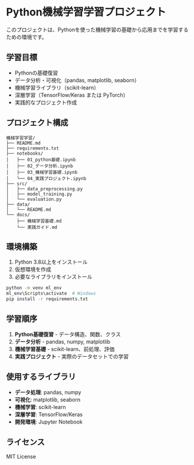 # Python機械学習学習プロジェクト

このプロジェクトは、Pythonを使った機械学習の基礎から応用までを学習するための環境です。

## 学習目標

- Pythonの基礎復習
- データ分析・可視化（pandas, matplotlib, seaborn）
- 機械学習ライブラリ（scikit-learn）
- 深層学習（TensorFlow/Keras または PyTorch）
- 実践的なプロジェクト作成

## プロジェクト構成

```
機械学習学習/
├── README.md
├── requirements.txt
├── notebooks/
│   ├── 01_python基礎.ipynb
│   ├── 02_データ分析.ipynb
│   ├── 03_機械学習基礎.ipynb
│   └── 04_実践プロジェクト.ipynb
├── src/
│   ├── data_preprocessing.py
│   ├── model_training.py
│   └── evaluation.py
├── data/
│   └── README.md
└── docs/
    ├── 機械学習基礎.md
    └── 実践ガイド.md
```

## 環境構築

1. Python 3.8以上をインストール
2. 仮想環境を作成
3. 必要なライブラリをインストール

```bash
python -m venv ml_env
ml_env\Scripts\activate  # Windows
pip install -r requirements.txt
```

## 学習順序

1. **Python基礎復習** - データ構造、関数、クラス
2. **データ分析** - pandas, numpy, matplotlib
3. **機械学習基礎** - scikit-learn、前処理、評価
4. **実践プロジェクト** - 実際のデータセットでの学習

## 使用するライブラリ

- **データ処理**: pandas, numpy
- **可視化**: matplotlib, seaborn
- **機械学習**: scikit-learn
- **深層学習**: TensorFlow/Keras
- **開発環境**: Jupyter Notebook

## ライセンス

MIT License

